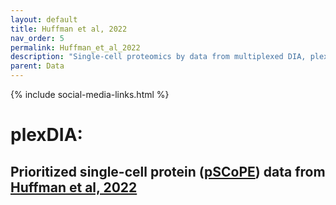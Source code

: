 ```yaml
---
layout: default
title: Huffman et al, 2022
nav_order: 5
permalink: Huffman_et_al_2022
description: "Single-cell proteomics by data from multiplexed DIA, plexDIA | Slavov Laboratory"
parent: Data
---
```

{% include social-media-links.html %}

# plexDIA:

## Prioritized single-cell protein ([pSCoPE](https://scp.slavovlab.net/sSCoPE)) data from [Huffman et al, 2022](https://www.biorxiv.org/content/10.1101/2021.11.03.467007v1)





&nbsp;





&nbsp;  

&nbsp;

&nbsp;  

&nbsp;

&nbsp;


&nbsp;

&nbsp;

&nbsp;

&nbsp;

&nbsp;

&nbsp;

&nbsp;

&nbsp;

&nbsp;

&nbsp;

&nbsp;

&nbsp;

&nbsp;
